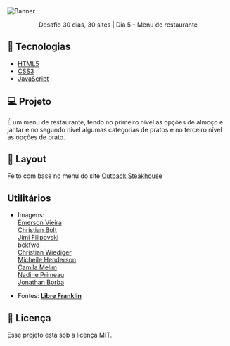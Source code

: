 <img alt="Banner" src="https://bucket.mlcdn.com/a/714/714749/images/6926bc526b0eed020ff25ca2b763fd6801cf29df.png/8726cb55faec764274a17276bad03eb0fc3d700a.png">

<p align="center">Desafio 30 dias, 30 sites | Dia 5 - Menu de restaurante</p>

## 🚀 Tecnologias

* [HTML5](https://developer.mozilla.org/pt-BR/docs/Web/HTML)
* [CSS3](https://developer.mozilla.org/pt-BR/docs/Web/CSS)
* [JavaScript](https://developer.mozilla.org/pt-BR/docs/Web/JavaScript)

## 💻 Projeto
É um menu de restaurante, tendo no primeiro nível as opções de almoço e jantar e no segundo nível algumas categorias de pratos e no terceiro nível as opções de prato. 

## 🎨 Layout
Feito com base no menu do site [Outback Steakhouse](https://www.outback.com/)

## Utilitários
- Imagens: </br>
[Emerson Vieira](https://unsplash.com/@emersonvieira?utm_source=unsplash&amp;utm_medium=referral&amp;utm_content=creditCopyText)</br>
[Christian Bolt](https://unsplash.com/@christianbolt?utm_source=unsplash&amp;utm_medium=referral&amp;utm_content=creditCopyText)</br>
[Jimi Filipovski](https://unsplash.com/@jimiburg?utm_source=unsplash&amp;utm_medium=referral&amp;utm_content=creditCopyText)</br>
[bckfwd](https://unsplash.com/@bckfwd?utm_source=unsplash&amp;utm_medium=referral&amp;utm_content=creditCopyText)</br>
[Christian Wiediger](https://unsplash.com/@christianw?utm_source=unsplash&amp;utm_medium=referral&amp;utm_content=creditCopyText)</br>
[Micheile Henderson](https://unsplash.com/@micheile?utm_source=unsplash&amp;utm_medium=referral&amp;utm_content=creditCopyText)</br>
[Camila Melim](https://unsplash.com/@camilamelim?utm_source=unsplash&amp;utm_medium=referral&amp;utm_content=creditCopyText)</br>
[Nadine Primeau](https://unsplash.com/@nadineprimeau?utm_source=unsplash&amp;utm_medium=referral&amp;utm_content=creditCopyText)</br>
[Jonathan Borba](https://unsplash.com/@jonathanborba?utm_source=unsplash&amp;utm_medium=referral&amp;utm_content=creditCopyText)</br>

- Fontes:  **[Libre Franklin](https://fonts.google.com/specimen/Libre+Franklin)**


## 📝 Licença

Esse projeto está sob a licença MIT.
